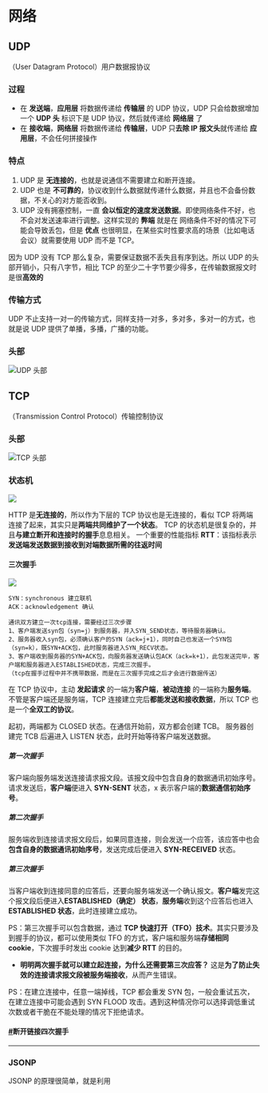 # 网络

## UDP

（User Datagram Protocol）用户数据报协议

### 过程

- 在 **发送端**，**应用层** 将数据传递给 **传输层** 的 UDP 协议，UDP 只会给数据增加一个 **UDP 头** 标识下是 UDP 协议，然后就传递给 **网络层** 了
- 在 **接收端**，**网络层** 将数据传递给 **传输层**，UDP 只**去除 IP 报文头**就传递给 **应用层**，不会任何拼接操作

### 特点

1. UDP 是 **无连接的**，也就是说通信不需要建立和断开连接。
2. UDP 也是 **不可靠的**，协议收到什么数据就传递什么数据，并且也不会备份数据，不关心的对方能否收到。
3. UDP 没有拥塞控制，一直 **会以恒定的速度发送数据**。即使网络条件不好，也不会对发送速率进行调整。这样实现的 **弊端** 就是在 网络条件不好的情况下可能会导致丢包，但是 **优点** 也很明显，在某些实时性要求高的场景（比如电话会议）就需要使用 UDP 而不是 TCP。

因为 UDP 没有 TCP 那么复杂，需要保证数据不丢失且有序到达。所以 UDP 的头部开销小，只有八字节，相比 TCP 的至少二十字节要少得多，在传输数据报文时是很**高效的**

### 传输方式

UDP 不止支持一对一的传输方式，同样支持一对多，多对多，多对一的方式，也就是说 UDP 提供了单播，多播，广播的功能。

### 头部

![UDP 头部](https://upload-images.jianshu.io/upload_images/7094266-f824405223679ee7.png?imageMogr2/auto-orient/strip%7CimageView2/2/w/1240)

## TCP

（Transmission Control Protocol）传输控制协议

### 头部

![TCP 头部](https://upload-images.jianshu.io/upload_images/7094266-957efab8a7d36b78.png?imageMogr2/auto-orient/strip%7CimageView2/2/w/1240)

### 状态机

![](https://upload-images.jianshu.io/upload_images/7094266-afce51976c9243fb.png?imageMogr2/auto-orient/strip%7CimageView2/2/w/1240)

HTTP 是**无连接的**，所以作为下层的 TCP 协议也是无连接的，看似 TCP 将两端连接了起来，其实只是**两端共同维护了一个状态**。
TCP 的状态机是很复杂的，并且**与建立断开和连接时的握手**息息相关。
一个重要的性能指标 **RTT**：该指标表示 **发送端发送数据到接收到对端数据所需的往返时间**

#### 三次握手

![](https://upload-images.jianshu.io/upload_images/7094266-4b59629d3c700edd.png?imageMogr2/auto-orient/strip%7CimageView2/2/w/1240)

```
SYN：synchronous 建立联机
ACK：acknowledgement 确认

通讯双方建立一次tcp连接，需要经过三次步骤
1、客户端发送syn包（syn=j）到服务器，并入SYN_SEND状态，等待服务器确认。
2、服务器收入syn包，必须确认客户的SYN（ack=j+1），同时自己也发送一个SYN包（syn=k），既SYN+ACK包，此时服务器进入SYN_RECV状态。
3、客户端收到服务器的SYN+ACK包，向服务器发送确认包ACK（ack=k+1），此包发送完毕，客户端和服务器进入ESTABLISHED状态，完成三次握手。
（tcp在握手过程中并不携带数据，而是在三次握手完成之后才会进行数据传送）
```

在 TCP 协议中，主动 **发起请求** 的一端为**客户端**，**被动连接** 的一端称为**服务端**。不管是客户端还是服务端，TCP 连接建立完后**都能发送和接收数据**，所以 TCP 也是一个**全双工的协议**。

起初，两端都为 CLOSED 状态。在通信开始前，双方都会创建 TCB。 服务器创建完 TCB 后遍进入 LISTEN 状态，此时开始等待客户端发送数据。

##### 第一次握手

客户端向服务端发送连接请求报文段。该报文段中包含自身的数据通讯初始序号。请求发送后，**客户端**便进入 **SYN-SENT** 状态，x 表示客户端的**数据通信初始序号**。

##### 第二次握手

服务端收到连接请求报文段后，如果同意连接，则会发送一个应答，该应答中也会**包含自身的数据通讯初始序号**，发送完成后便进入 **SYN-RECEIVED** 状态。

##### 第三次握手

当客户端收到连接同意的应答后，还要向服务端发送一个确认报文。**客户端**发完这个报文段后便进入**ESTABLISHED（确定） 状态**，**服务端**收到这个应答后也进入 **ESTABLISHED 状态**，此时连接建立成功。

PS：第三次握手可以包含数据，通过 **TCP 快速打开（TFO）技术**。其实只要涉及到握手的协议，都可以使用类似 TFO 的方式，客户端和服务端**存储相同 cookie**，下次握手时发出 cookie 达到**减少 RTT** 的目的。

- **明明两次握手就可以建立起连接，为什么还需要第三次应答？**
  这是**为了防止失效的连接请求报文段被服务端接收**，从而产生错误。

PS：在建立连接中，任意一端掉线，TCP 都会重发 SYN 包，一般会重试五次，在建立连接中可能会遇到 SYN FLOOD 攻击。遇到这种情况你可以选择调低重试次数或者干脆在不能处理的情况下拒绝请求。

#### [#](https://yuchengkai.cn/docs/cs/#%E6%96%AD%E5%BC%80%E9%93%BE%E6%8E%A5%E5%9B%9B%E6%AC%A1%E6%8F%A1%E6%89%8B)断开链接四次握手

---

### JSONP

JSONP 的原理很简单，就是利用 <script> 标签没有跨域限制的漏洞。通过 <script> 标签指向一个需要访问的地址并提供一个回调函数来接收数据当需要通讯时。

### CORS

服务端设置 Access-Control-Allow-Origin 就可以开启 CORS
